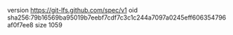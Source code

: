 version https://git-lfs.github.com/spec/v1
oid sha256:79b16569ba95019b7eebf7cdf7c3c1c244a7097a0245eff606354796af0f7ee8
size 1059
